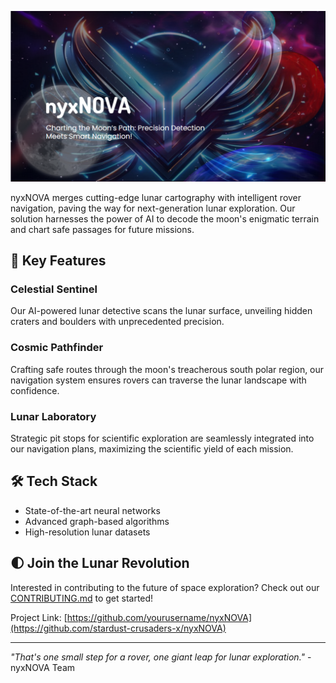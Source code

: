 ![nyxNOVA Logo](nyxNOVA-fe/Landing-webpage/nyxNova-main/public/thumbnail.png)

nyxNOVA merges cutting-edge lunar cartography with intelligent rover navigation, paving the way for next-generation lunar exploration. Our solution harnesses the power of AI to decode the moon's enigmatic terrain and chart safe passages for future missions.

## 🌟 Key Features

### Celestial Sentinel
Our AI-powered lunar detective scans the lunar surface, unveiling hidden craters and boulders with unprecedented precision.

### Cosmic Pathfinder
Crafting safe routes through the moon's treacherous south polar region, our navigation system ensures rovers can traverse the lunar landscape with confidence.

### Lunar Laboratory
Strategic pit stops for scientific exploration are seamlessly integrated into our navigation plans, maximizing the scientific yield of each mission.

## 🛠 Tech Stack

- State-of-the-art neural networks
- Advanced graph-based algorithms
- High-resolution lunar datasets

## 🌓 Join the Lunar Revolution

Interested in contributing to the future of space exploration? Check out our [CONTRIBUTING.md](CONTRIBUTING.md) to get started!



Project Link: [https://github.com/yourusername/nyxNOVA](https://github.com/stardust-crusaders-x/nyxNOVA)

---

*"That's one small step for a rover, one giant leap for lunar exploration."* - nyxNOVA Team

